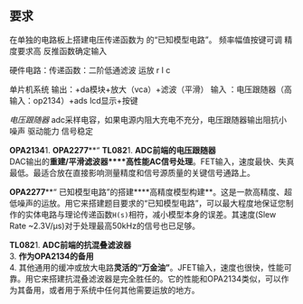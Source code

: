 ## 要求
在单独的电路板上搭建电压传递函数为 的“已知模型电路”。
频率幅值按键可调
精度要求高
反推函数确定输入


硬件电路：传递函数：二阶低通滤波
	运放 r l c

单片机系统
	输出：+da模块+放大（vca）+滤波（平滑）
	输入 ：电压跟随器（高输入：op2134）+ads
	lcd显示+按键

*电压跟随器*
adc采样电容，如果电源内阻大充电不充分，电压跟随器输出阻抗小
噪声
驱动能力
信号稳定

**OPA2134**1. **OPA2277****“ **TL082**1. 
**ADC前端的电压跟随器**  
DAC输出的**重建/平滑滤波器****高性能AC信号处理**。FET输入，速度最快、失真最低。最适合放在直接影响测量精度和信号源质量的关键信号通路上。

**OPA2277****“
已知模型电路”的搭建****高精度模型构建**。这是一款高精度、超低噪声的运放。用它来搭建题目要求的“已知模型电路”，可以最大程度地保证您制作的实体电路与理论传递函数`H(s)`相符，减小模型本身的误差。其速度(Slew Rate ~2.3V/µs)对于处理最高50kHz的信号也已足够。

**TL082**1. 
**ADC前端的抗混叠滤波器**  
3. **作为OPA2134的备用**  
4. 其他通用的缓冲或放大电路**灵活的“万金油”**。JFET输入，速度也很快，性能可靠。用它来搭建抗混叠滤波器是完全胜任的。它的性能和OPA2134类似，可以作为其备用，或者用于系统中任何其他需要运放的地方。


